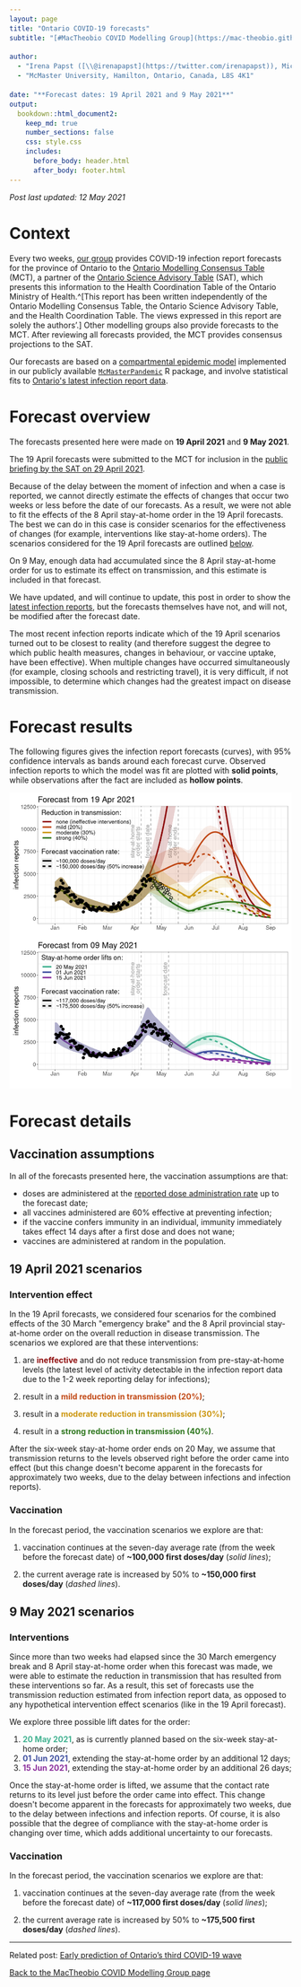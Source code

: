 ```yaml
---
layout: page
title: "Ontario COVID-19 forecasts"
subtitle: "[#MacTheobio COVID Modelling Group](https://mac-theobio.github.io/covid-19/)"

author: 
  - "Irena Papst ([\\@irenapapst](https://twitter.com/irenapapst)), Michael Li, Ben Bolker ([\\@bolkerb](https://twitter.com/bolkerb)), Jonathan Dushoff ([\\@jd_mathbio](https://twitter.com/jd_mathbio)), David Earn ([\\@DavidJDEarn](https://twitter.com/davidjdearn))"
  - "McMaster University, Hamilton, Ontario, Canada, L8S 4K1"

date: "**Forecast dates: 19 April 2021 and 9 May 2021**"
output: 
  bookdown::html_document2:
    keep_md: true
    number_sections: false
    css: style.css
    includes:
      before_body: header.html
      after_body: footer.html
---
```








<!-- set up custom css classes for the different scenarios to make marking up the text less cumbersome... sc1 = scenario 1 -->

<style type="text/css">
.sc1 {
  color: #900F0F;
  font-weight: bold;
}

.sc2 {
  color: #C24A17;
  font-weight: bold;
}

.sc3 {
  color: #CC9710;
  font-weight: bold;
}

.sc4 {
  color: #2F771F;
  font-weight: bold;
}

.sc5 {
  color: #44B392;
  font-weight: bold;
}

.sc6 {
  color: #4050A0;
  font-weight: bold;
}

.sc7 {
  color: #8B2F9D;
  font-weight: bold;
}
</style>

<div>

_Post last updated: 12 May 2021_

# Context

Every two weeks, [our group](https://mac-theobio.github.io/covid-19/) provides COVID-19 infection report forecasts for the province of Ontario to the [Ontario Modelling Consensus Table](https://covid19-sciencetable.ca/our-partners/) (MCT), a partner of the [Ontario Science Advisory Table](https://covid19-sciencetable.ca) (SAT), which presents this information to the Health Coordination Table of the Ontario Ministry of Health.^[This report has been written independently of the Ontario Modelling Consensus Table, the Ontario Science Advisory Table, and the Health Coordination Table. The views expressed in this report are solely the authors’.] Other modelling groups also provide forecasts to the MCT.  After reviewing all forecasts provided, the MCT provides consensus projections to the SAT.

Our forecasts are based on a [compartmental epidemic model](https://en.wikipedia.org/wiki/Compartmental_models_in_epidemiology) implemented in our publicly available [`McMasterPandemic`](https://github.com/bbolker/McMasterPandemic) R package, and involve statistical fits to [Ontario's latest infection report data](https://covid-19.ontario.ca/data).

</div>

<div class="flex-container">

<div class="flex-item-left">

# Forecast overview

The forecasts presented here were made on **19 April 2021** and **9 May 2021**.

The 19 April forecasts were submitted to the MCT for inclusion in the [public briefing by the SAT on 29 April 2021](https://www.youtube.com/watch?v=nIZkgeOOo5I).

Because of the delay between the moment of infection and when a case is reported, we cannot directly estimate the effects of changes that occur two weeks or less before the date of our forecasts. As a result, we were not able to fit the effects of the 8 April stay-at-home order in the 19 April forecasts. The best we can do in this case is consider scenarios for the effectiveness of changes (for example, interventions like stay-at-home orders). The scenarios considered for the 19 April forecasts are outlined [below](#measures_scenarios).

On 9 May, enough data had accumulated since the 8 April stay-at-home order for us to estimate its effect on transmission, and this estimate is included in that forecast.

We have updated, and will continue to update, this post in order to show the [latest infection reports](https://covid-19.ontario.ca/data), but the forecasts themselves have not, and will not, be modified after the forecast date.

The most recent infection reports indicate which of the 19 April scenarios turned out to be closest to reality (and therefore suggest the degree to which public health measures, changes in behaviour, or vaccine uptake, have been effective).  When multiple changes have occurred simultaneously (for example, closing schools and restricting travel), it is very difficult, if not impossible, to determine which changes had the greatest impact on disease transmission.

</div>

<div class="flex-item-right">

# Forecast results

The following figures gives the infection report forecasts (curves), with 95% confidence intervals as bands around each forecast curve. Observed infection reports to which the model was fit are plotted with **solid points**, while observations after the fact are included as **hollow points**.

![](ON_forecast_0509_files/figure-html/forecast-1.png)<!-- -->



</div>

</div>

<div>

# Forecast details

## Vaccination assumptions

In all of the forecasts presented here, the vaccination assumptions are that:

* doses are administered at the [reported dose administration rate](https://covid19tracker.ca/vaccinationtracker.html) up to the forecast date;
* all vaccines administered are 60% effective at preventing infection;
* if the vaccine confers immunity in an individual, immunity immediately takes effect 14 days after a first dose and does not wane;
* vaccines are administered at random in the population.

## 19 April 2021 scenarios

### Intervention effect 

In the 19 April forecasts, we considered four scenarios for the combined effects of the 30 March "emergency brake" and the 8 April provincial stay-at-home order on the overall reduction in disease transmission. The scenarios we explored are that these interventions:

1. are <span class= "sc1">ineffective</span> and do not reduce transmission from pre-stay-at-home levels (the latest level of activity detectable in the infection report data due to the 1-2 week reporting delay for infections);

2. result in a <span class="sc2">mild reduction in transmission (20%)</span>;

3. result in a <span class="sc3">moderate reduction in transmission (30%)</span>;

4. result in a <span class="sc4">strong reduction in transmission (40%)</span>.

After the six-week stay-at-home order ends on 20 May, we assume that transmission returns to the levels observed right before the order came into effect (but this change doesn't become apparent in the forecasts for approximately two weeks, due to the delay between infections and infection reports).

### Vaccination

In the forecast period, the vaccination scenarios we explore are that:

1. vaccination continues at the seven-day average rate (from the week before the forecast date) of **~100,000 first doses/day** (*solid lines*);

2. the current average rate is increased by 50% to **~150,000 first doses/day** (*dashed lines*).

## 9 May 2021 scenarios

### Interventions 



Since more than two weeks had elapsed since the 30 March emergency break and 8 April stay-at-home order when this forecast was made, we were able to estimate the reduction in transmission that has resulted from these interventions so far. As a result, this set of forecasts use the transmission reduction estimated from infection report data, as opposed to any hypothetical intervention effect scenarios (like in the 19 April forecast).

We explore three possible lift dates for the order:

1. <span class = "sc5">20 May 2021</span>, as is currently planned based on the six-week stay-at-home order;
1. <span class = "sc6">01 Jun 2021</span>, extending the stay-at-home order by an additional 12 days;
1. <span class = "sc7">15 Jun 2021</span>, extending the stay-at-home order by an additional 26 days;

Once the stay-at-home order is lifted, we assume that the contact rate returns to its level just before the order came into effect. This change doesn't become apparent in the forecasts for approximately two weeks, due to the delay between infections and infection reports. Of course, it is also possible that the degree of compliance with the stay-at-home order is changing over time, which adds additional uncertainty to our forecasts.

### Vaccination 

In the forecast period, the vaccination scenarios we explore are that:

1. vaccination continues at the seven-day average rate (from the week before the forecast date) of **~117,000 first doses/day** (*solid lines*);

2. the current average rate is increased by 50% to **~175,500 first doses/day** (*dashed lines*).

---

Related post: [Early prediction of Ontario’s third COVID-19 wave](https://mac-theobio.github.io/forecasts/outputs/ON_accuracy.html)

[Back to the MacTheobio COVID Modelling Group page](https://mac-theobio.github.io/covid-19/)

</div>
